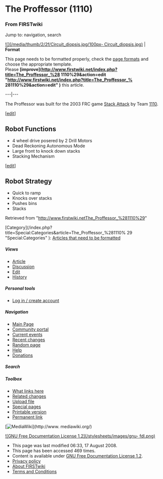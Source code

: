 # The Proffessor (1110)

### From FIRSTwiki

Jump to: navigation, search

[![](/media/thumb/2/2f/Circuit_diopsis.jpg/100px-
Circuit_diopsis.jpg)](Image:Circuit_diopsis.jpg "" ) |  **Format**  

This page needs to be formatted properly, check the [page
formats](FIRSTwiki:Page_formats "FIRSTwiki:Page formats" ) and
choose the appropriate template.  
Please **[improve](http://www.firstwiki.net/index.php?title=The_Proffessor_%28
1110%29&action=edit "http://www.firstwiki.net/index.php?title=The_Proffessor_%
281110%29&action=edit" )** this article.  
  
---|---  
  
The Proffessor was built for the 2003 FRC game [Stack
Attack](Stack_Attack "Stack Attack" ) by Team
[1110](1110 "1110" ).

[[edit](/index.php?title=The_Proffessor_%281110%29&action=edit&section=1 "Edit
section: Robot Functions" )]

##  Robot Functions

  * 4 wheel drive posered by 2 Drill Motors 
  * Dead Reckoning Autonomous Mode 
  * Large front to knock down stacks 
  * Stacking Mechanism 

[[edit](/index.php?title=The_Proffessor_%281110%29&action=edit&section=2 "Edit
section: Robot Strategy" )]

##  Robot Strategy

  * Quick to ramp 
  * Knocks over stacks 
  * Pushes bins 
  * Stacks 

Retrieved from
"<http://www.firstwiki.netThe_Proffessor_%281110%29>"

[Category](/index.php?title=Special:Categories&article=The_Proffessor_%281110%
29 "Special:Categories" ): [Articles that need to be
formatted](Category:Articles_that_need_to_be_formatted
"Category:Articles that need to be formatted" )

##### Views

  * [Article](The_Proffessor_%281110%29)
  * [Discussion](Talk:The_Proffessor_%281110%29)
  * [Edit](/index.php?title=The_Proffessor_%281110%29&action=edit)
  * [History](/index.php?title=The_Proffessor_%281110%29&action=history)

##### Personal tools

  * [Log in / create account](/index.php?title=Special:Userlogin&returnto=The_Proffessor_\(1110\))

[](Main_Page "Main Page" )

##### Navigation

  * [Main Page](Main_Page)
  * [Community portal](FIRSTwiki:Community_portal)
  * [Current events](Current_events)
  * [Recent changes](Special:Recentchanges)
  * [Random page](Special:Random)
  * [Help](Help:Contents)
  * [Donations](FIRSTwiki:Site_support)

##### Search



##### Toolbox

  * [What links here](Special:Whatlinkshere/The_Proffessor_%281110%29)
  * [Related changes](Special:Recentchangeslinked/The_Proffessor_%281110%29)
  * [Upload file](Special:Upload)
  * [Special pages](Special:Specialpages)
  * [Printable version](/index.php?title=The_Proffessor_%281110%29&printable=yes)
  * [Permanent link](/index.php?title=The_Proffessor_%281110%29&oldid=68813)

[![MediaWiki](/skins/common/images/poweredby_mediawiki_88x31.png)](http://www.
mediawiki.org/)

[![GNU Free Documentation License 1.2](/stylesheets/images/gnu-
fdl.png)](http://www.gnu.org/copyleft/fdl.html)

  * This page was last modified 06:33, 17 August 2008.
  * This page has been accessed 469 times.
  * Content is available under [GNU Free Documentation License 1.2](http://www.gnu.org/copyleft/fdl.html "http://www.gnu.org/copyleft/fdl.html" ).
  * [Privacy policy](FIRSTwiki:Privacy_policy "FIRSTwiki:Privacy policy" )
  * [About FIRSTwiki](FIRSTwiki:About "FIRSTwiki:About" )
  * [Terms and Conditions](FIRSTwiki:Terms_and_conditions "FIRSTwiki:Terms and conditions" )

